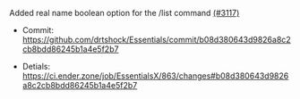 Added real name boolean option for the /list command  [(#3117)](https://github.com/EssentialsX/Essentials/pull/3117)

* Commit: https://github.com/drtshock/Essentials/commit/b08d380643d9826a8c2cb8bdd86245b1a4e5f2b7

* Detials: https://ci.ender.zone/job/EssentialsX/863/changes#b08d380643d9826a8c2cb8bdd86245b1a4e5f2b7